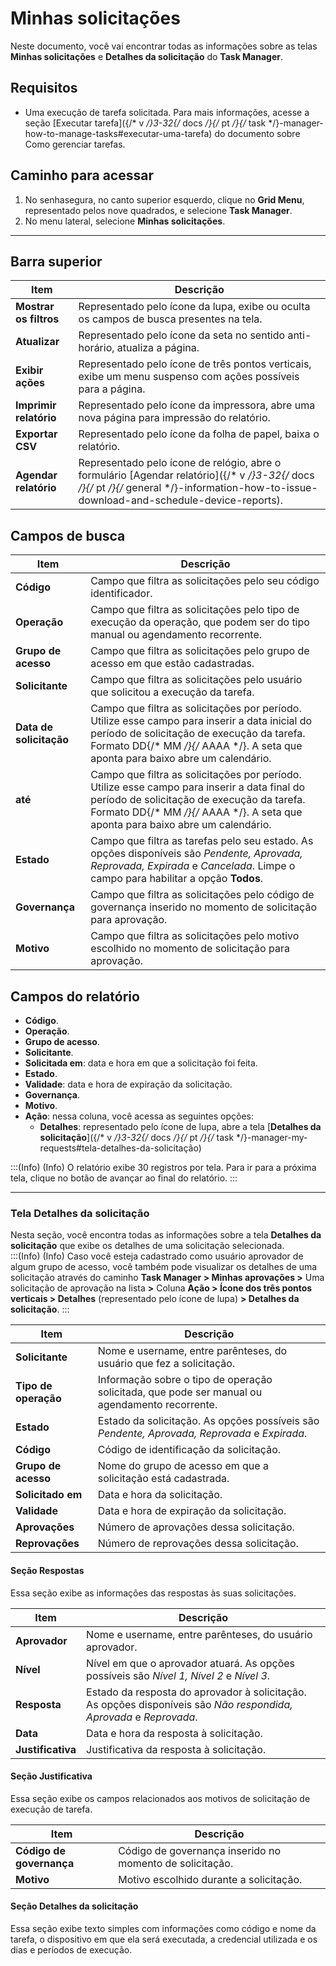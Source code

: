 # Minhas solicitações

Neste documento, você vai encontrar todas as informações sobre as telas **Minhas solicitações** e **Detalhes da solicitação** do **Task Manager**.

## Requisitos
* Uma execução de tarefa solicitada. Para mais informações, acesse a seção [Executar tarefa]({/* v */}3-32{/* docs */}{/* pt */}{/* task */}-manager-how-to-manage-tasks#executar-uma-tarefa) do documento sobre Como gerenciar tarefas.

## Caminho para acessar
1. No senhasegura, no canto superior esquerdo, clique no **Grid Menu**, representado pelos nove quadrados, e selecione **Task Manager**.
2. No menu lateral, selecione **Minhas solicitações**. 

---

## Barra superior

| **Item**| **Descrição**|
|----|----|
| **Mostrar os filtros** | Representado pelo ícone da lupa, exibe ou oculta os campos de busca presentes na tela.|
| **Atualizar**| Representado pelo ícone da seta no sentido anti-horário, atualiza a página.|
| **Exibir ações**| Representado pelo ícone de três pontos verticais, exibe um menu suspenso com ações possíveis para a página.|
| **Imprimir relatório** | Representado pelo ícone da impressora, abre uma nova página para impressão do relatório.|
| **Exportar CSV**| Representado pelo ícone da folha de papel, baixa o relatório.|
| **Agendar relatório** | Representado pelo ícone de relógio, abre o formulário [Agendar relatório]({/* v */}3-32{/* docs */}{/* pt */}{/* general */}-information-how-to-issue-download-and-schedule-device-reports).|

## Campos de busca

| **Item**| **Descrição**|
|----|----|
| **Código**| Campo que filtra as solicitações pelo seu código identificador.|
| **Operação**| Campo que filtra as solicitações pelo tipo de execução da operação, que podem ser do tipo manual ou agendamento recorrente.|
| **Grupo de acesso** | Campo que filtra as solicitações pelo grupo de acesso em que estão cadastradas.|
| **Solicitante**| Campo que filtra as solicitações pelo usuário que solicitou a execução da tarefa.|
| **Data de solicitação** | Campo que filtra as solicitações por período. Utilize esse campo para inserir a data inicial do período de solicitação de execução da tarefa. Formato DD{/* MM */}{/* AAAA */}. A seta que aponta para baixo abre um calendário. |
| **até**| Campo que filtra as solicitações por período. Utilize esse campo para inserir a data final do período de solicitação de execução da tarefa. Formato DD{/* MM */}{/* AAAA */}. A seta que aponta para baixo abre um calendário. |
| **Estado**| Campo que filtra as tarefas pelo seu estado. As opções disponíveis são *Pendente, Aprovada, Reprovada, Expirada* e *Cancelada*. Limpe o campo para habilitar a opção **Todos**.|
| **Governança**| Campo que filtra as solicitações pelo código de governança inserido no momento de solicitação para aprovação.|
| **Motivo**| Campo que filtra as solicitações pelo motivo escolhido no momento de solicitação para aprovação.|

## Campos do relatório

- **Código**.
- **Operação**.
- **Grupo de acesso**.
- **Solicitante**.
- **Solicitada em**: data e hora em que a solicitação foi feita.
- **Estado**.
- **Validade**: data e hora de expiração da solicitação.
- **Governança**.
- **Motivo**.
- **Ação**: nessa coluna, você acessa as seguintes opções:
  - **Detalhes**:  representado pelo ícone de lupa, abre a tela [**Detalhes da solicitação**]({/* v */}3-32{/* docs */}{/* pt */}{/* task */}-manager-my-requests#tela-detalhes-da-solicitação)

:::(Info) (Info)
O relatório exibe 30 registros por tela. Para ir para a próxima tela, clique no botão de avançar ao final do relatório.
:::

---
### Tela Detalhes da solicitação

Nesta seção, você encontra todas as informações sobre a tela **Detalhes da solicitação** que exibe os detalhes de uma solicitação selecionada.  
:::(Info) (Info)
Caso você esteja cadastrado como usuário aprovador de algum grupo de acesso, você também pode visualizar os detalhes de uma solicitação através do caminho **Task Manager > Minhas aprovações >** Uma solicitação de aprovação na lista **>** Coluna **Ação >  Ícone dos três pontos verticais > Detalhes** (representado pelo ícone de lupa)  **> Detalhes da solicitação**.
:::

| **Item**| **Descrição**|
|----|----|
| **Solicitante**| Nome e username, entre parênteses, do usuário que fez a solicitação. |
| **Tipo de operação** | Informação sobre o tipo de operação solicitada, que pode ser manual ou agendamento recorrente. |
| **Estado**| Estado da solicitação. As opções possíveis são *Pendente, Aprovada, Reprovada* e *Expirada*. |
| **Código**| Código de identificação da solicitação.|
| **Grupo de acesso** | Nome do grupo de acesso em que a solicitação está cadastrada.|
| **Solicitado em**  | Data e hora da solicitação.|
| **Validade**| Data e hora de expiração da solicitação.|
| **Aprovações**| Número de aprovações dessa solicitação.|
| **Reprovações**| Número de reprovações dessa solicitação.|

#### Seção Respostas
Essa seção exibe as informações das respostas às suas solicitações. 

| **Item**| **Descrição**|
|----|----|
| **Aprovador**| Nome e username, entre parênteses, do usuário aprovador.|
| **Nível**| Nível em que o aprovador atuará. As opções possíveis são *Nível 1, Nível 2* e *Nível 3*. |
| **Resposta**| Estado da resposta do aprovador à solicitação. As opções disponíveis são *Não respondida, Aprovada* e *Reprovada*. |
| **Data**| Data e hora da resposta à solicitação.|
| **Justificativa**  | Justificativa da resposta à solicitação.|

#### Seção Justificativa
Essa seção exibe os campos relacionados aos motivos de solicitação de execução de tarefa.

| **Item**| **Descrição**|
|----|----|
| **Código de governança** | Código de governança inserido no momento de solicitação. |
| **Motivo**| Motivo escolhido durante a solicitação.|

#### Seção Detalhes da solicitação

Essa seção exibe texto simples com informações como código e nome da tarefa, o dispositivo em que ela será executada, a credencial utilizada e os dias e períodos de execução.

